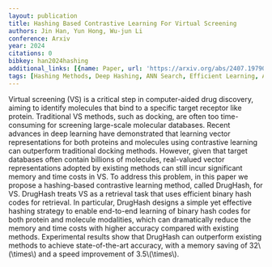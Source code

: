 ```yaml
---
layout: publication
title: Hashing Based Contrastive Learning For Virtual Screening
authors: Jin Han, Yun Hong, Wu-jun Li
conference: Arxiv
year: 2024
citations: 0
bibkey: han2024hashing
additional_links: [{name: Paper, url: 'https://arxiv.org/abs/2407.19790'}]
tags: [Hashing Methods, Deep Hashing, ANN Search, Efficient Learning, Applications]
---
```

Virtual screening (VS) is a critical step in computer-aided drug discovery,
aiming to identify molecules that bind to a specific target receptor like
protein. Traditional VS methods, such as docking, are often too time-consuming
for screening large-scale molecular databases. Recent advances in deep learning
have demonstrated that learning vector representations for both proteins and
molecules using contrastive learning can outperform traditional docking
methods. However, given that target databases often contain billions of
molecules, real-valued vector representations adopted by existing methods can
still incur significant memory and time costs in VS. To address this problem,
in this paper we propose a hashing-based contrastive learning method, called
DrugHash, for VS. DrugHash treats VS as a retrieval task that uses efficient
binary hash codes for retrieval. In particular, DrugHash designs a simple yet
effective hashing strategy to enable end-to-end learning of binary hash codes
for both protein and molecule modalities, which can dramatically reduce the
memory and time costs with higher accuracy compared with existing methods.
Experimental results show that DrugHash can outperform existing methods to
achieve state-of-the-art accuracy, with a memory saving of 32\\(\times\\) and a
speed improvement of 3.5\\(\times\\).